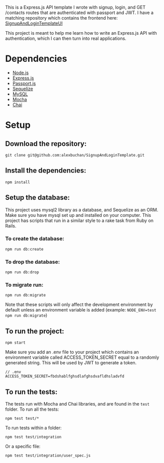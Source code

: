 This is a Express.js API template I wrote with signup, login, and GET /contacts routes that are authenticated with passport and JWT.
I have a matching repository which contains the frontend here: [SignupAndLoginTemplateUI](https://github.com/alexbuchan/SignupAndLoginTemplateUI)

This project is meant to help me learn how to write an Express.js API with authentication, which I can then turn into real applications.

# Dependencies

* [Node.js](https://nodejs.org/en/)
* [Express.js](https://expressjs.com/)
* [Passport.js](http://www.passportjs.org/)
* [Sequelize](https://sequelize.org/)
* [MySQL](https://www.mysql.com/)
* [Mocha](https://mochajs.org/)
* [Chai](https://www.chaijs.com/)

# Setup

## Download the repository:

`git clone git@github.com:alexbuchan/SignupAndLoginTemplate.git`

## Install the dependencies:

`npm install`

## Setup the database:

This project uses mysql2 library as a database, and Sequelize as an ORM. Make sure you have mysql set up and installed on your computer.
This project has scripts that run in a similar style to a rake task from Ruby on Rails.

### To create the database:

`npm run db:create`

### To drop the database:

`npm run db:drop`

### To migrate run:

`npm run db:migrate`

Note that these scripts will only affect the development environment by default unless an environment variable is added 
(example: `NODE_ENV=test npm run db:migrate`)

## To run the project:

`npm start`

Make sure you add an .env file to your project which contains an environment variable called ACCESS_TOKEN_SECRET equal to a randomly generated string.
This will be used by JWT to generate a token.

```
// .env
ACCESS_TOKEN_SECRET=fbdshablfghsdlafghsdvafldhsladvfd
```

## To run the tests:

The tests run with Mocha and Chai libraries, and are found in the `test` folder.
To run all the tests:

`npm test test/*`

To run tests within a folder:

`npm test test/integration`

Or a specific file:

`npm test test/integration/user_spec.js`
